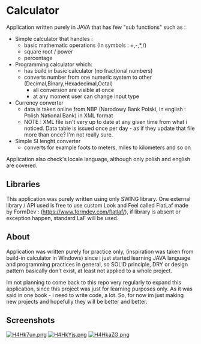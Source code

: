 
# Calculator

Application written purely in JAVA that has few "sub functions" such as :

- Simple calculator that handles :
    - basic mathematic operations (In symbols : +,-,*,/)
    - square root / power
    - percentage
- Programming calculator which:
    - has build in basic calculator (no fractional numbers)
    - converts number from one numeric system to other (Decimal,Binary,Hexadecimal,Octal)
        - all conversion are visible at once
        - at any moment user can change input type
- Currency converter
    - data is taken online from NBP (Narodowy Bank Polski, in english : Polish National Bank) in XML format
    - NOTE : XML file isn't very up to date at any given time from what i noticed. Data table is issued once per day - as if they update that file more than once? I'm not really sure.
- Simple SI lenght converter
    - converts for example foots to meters, miles to kilometers and so on

Application also check's locale language, although only polish and english are covered.



## Libraries

This application was purely written using only SWING library. One external library / API used is free to use custom Look and Feel called FlatLaf made by FormDev : (https://www.formdev.com/flatlaf/), if library is absent or exception happen, standard LaF will be used.


## About

Application was written purely for practice only, (inspiration was taken from build-in calculator in Windows) since i just started learning JAVA language and programming practices in general, so SOLID principle, DRY or design pattern basically don't exist, at least not applied to a whole project.

Im not planning to come back to this repo very regularly to expand this application, since this project was just for learning purposes only. As it was said in one book - i need to write code, a lot. So, for now im just making new projects and hopefully they will be better and better.
## Screenshots

[![H4Hk7un.png](https://iili.io/H4Hk7un.png)](https://freeimage.host/pl)
[![H4HkYjs.png](https://iili.io/H4HkYjs.png)](https://freeimage.host/pl)
[![H4HkaZG.png](https://iili.io/H4HkaZG.png)](https://freeimage.host/pl)

